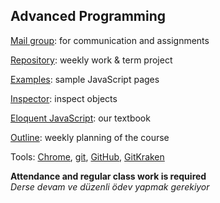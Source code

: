 ﻿## Advanced Programming

[Mail group](https://groups.google.com/forum/#!forum/fsmvu-mae/join): for communication and assignments

[Repository](https://github.com/maeyler/BLM305/): weekly work & term project

[Examples](https://maeyler.github.io/JS/): sample JavaScript pages

[Inspector](https://maeyler.github.io/BLM305/inspect.html): inspect objects

[Eloquent JavaScript](http://eloquentjavascript.net/): our textbook

[Outline](Course_outline.md): weekly planning of the course

Tools: [Chrome](https://wikiwand.com/en/Google_Chrome), [git](https://wikiwand.com/en/Git), [GitHub](https://github.com/), [GitKraken](https://gitkraken.com/)


**Attendance and regular class work is required** <br>
_Derse devam ve düzenli ödev yapmak gerekiyor_

